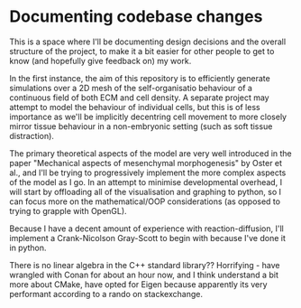 # Documenting codebase changes

This is a space where I'll be documenting design decisions and the overall structure of the project, to make it a bit easier for other people to get to know (and hopefully give feedback on) my work.

In the first instance, the aim of this repository is to efficiently generate simulations over a 2D mesh of the self-organisatio behaviour of a continuous field of both ECM and cell density. A separate project may attempt to model the behaviour of individual cells, but this is of less importance as we'll be implicitly decentring cell movement to more closely mirror tissue behaviour in a non-embryonic setting (such as soft tissue distraction).

The primary theoretical aspects of the model are very well introduced in the paper "Mechanical aspects of mesenchymal morphogenesis" by Oster et al., and I'll be trying to progressively implement the more complex aspects of the model as I go. In an attempt to minimise developmental overhead, I will start by offloading all of the visualisation and graphing to python, so I can focus more on the mathematical/OOP considerations (as opposed to trying to grapple with OpenGL).

Because I have a decent amount of experience with reaction-diffusion, I'll implement a Crank-Nicolson Gray-Scott to begin with because I've done it in python.

There is no linear algebra in the C++ standard library?? Horrifying - have wrangled with Conan for about an hour now, and I think understand a bit more about CMake, have opted for Eigen because apparently its very performant according to a rando on stackexchange.


